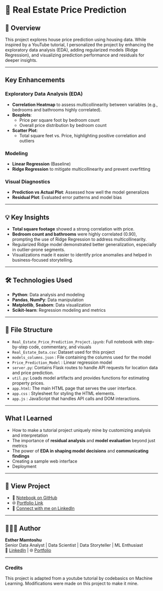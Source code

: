 # 🏡 Real Estate Price Prediction

## 📌 Overview
This project explores house price prediction using housing data. While inspired by a YouTube tutorial, I personalized the project by enhancing the exploratory data analysis (EDA), adding regularized models (Ridge Regression), 
and visualizing prediction performance and residuals for deeper insights.

---

## Key Enhancements

### Exploratory Data Analysis (EDA)
- **Correlation Heatmap** to assess multicollinearity between variables (e.g., bedrooms and bathrooms highly correlated).
- **Boxplots**:
  - Price per square foot by bedroom count
  - Overall price distribution by bedroom count
- **Scatter Plot**:
  - Total square feet vs. Price, highlighting positive correlation and outliers

### Modeling
- **Linear Regression** (Baseline)
- **Ridge Regression** to mitigate multicollinearity and prevent overfitting

### Visual Diagnostics
- **Prediction vs Actual Plot**: Assessed how well the model generalizes
- **Residual Plot**: Evaluated error patterns and model bias

---

## 💡 Key Insights
- **Total square footage** showed a strong correlation with price.
- **Bedroom count and bathrooms** were highly correlated (0.90), prompting the use of Ridge Regression to address multicollinearity.
- Regularized Ridge model demonstrated better generalization, especially in outlier-prone segments.
- Visualizations made it easier to identify price anomalies and helped in business-focused storytelling.

---

## 🛠️ Technologies Used
- **Python**: Data analysis and modeling
- **Pandas**, **NumPy**: Data manipulation
- **Matplotlib**, **Seaborn**: Data visualization
- **Scikit-learn**: Regression modeling and metrics

---

## 📁 File Structure
- `Real_Estate_Price_Prediction_Project.ipynb`: Full notebook with step-by-step code, commentary, and visuals
- `Real_Estate_Data.csv`: Dataset used for this project
- `models_columns.json` : File containing the columns used for the model
- `Price_Prediction_Model` : Linear regression model
- `server.py`: Contains Flask routes to handle API requests for location data and price prediction.
- `util.py`: Loads model artifacts and provides functions for estimating property prices.
- `app.html`: The main HTML page that serves the user interface.
- `app.css` : Stylesheet for styling the HTML elements.
- `app.js` : JavaScript that handles API calls and DOM interactions.

---

## What I Learned
- How to make a tutorial project uniquely mine by customizing analysis and interpretation
- The importance of **residual analysis** and **model evaluation** beyond just metrics
- The power of **EDA in shaping model decisions** and **communicating findings**
- Creating a sample web interface
- Deployment

---

## 🔗 View Project
- 📌 [Notebook on GitHub](https://github.com/Esther-MM/Real_Estate_Project)
- 🌐 [Portfolio Link](https://www.datascienceportfol.io/EstherMwangi)
- 💼 [Connect with me on LinkedIn](http://linkedin.com/in/esther-mamtoshu-520595119)

---

## 👩🏾‍💻 Author
**Esther Mamtoshu**  
Senior Data Analyst | Data Scientist | Data Storyteller | ML Enthusiast  
🔗 [LinkedIn](http://linkedin.com/in/esther-mamtoshu-520595119) | 🌐 [Portfolio](https://www.datascienceportfol.io/EstherMwangi)

---

### Credits

This project is adapted from a youtube tutorial by codebasics on Machine Learning. Modifications were made on this project to make it mine.
